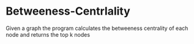 # Betweeness-Centrlality
Given a graph the program calculates the betweeness centrality of each node and returns the top k nodes
